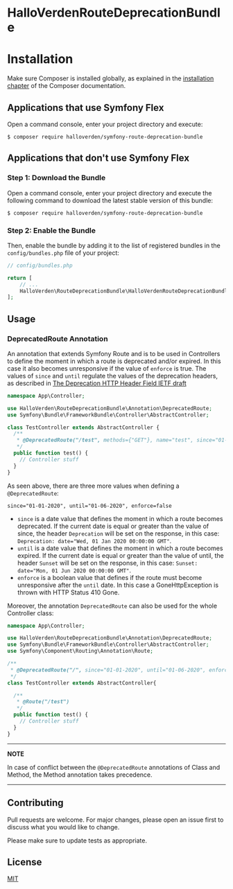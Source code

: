 HalloVerdenRouteDeprecationBundle
==============================

Installation
============

Make sure Composer is installed globally, as explained in the
[installation chapter](https://getcomposer.org/doc/00-intro.md)
of the Composer documentation.

Applications that use Symfony Flex
----------------------------------

Open a command console, enter your project directory and execute:

```console
$ composer require halloverden/symfony-route-deprecation-bundle
```

Applications that don't use Symfony Flex
----------------------------------------

### Step 1: Download the Bundle

Open a command console, enter your project directory and execute the
following command to download the latest stable version of this bundle:

```console
$ composer require halloverden/symfony-route-deprecation-bundle
```

### Step 2: Enable the Bundle

Then, enable the bundle by adding it to the list of registered bundles
in the `config/bundles.php` file of your project:

```php
// config/bundles.php

return [
    // ...
    HalloVerden\RouteDeprecationBundle\HalloVerdenRouteDeprecationBundle::class => ['all' => true],
];
```
## Usage
### DeprecatedRoute Annotation
An annotation that extends Symfony Route and is to be used in Controllers to define the moment in which a route is deprecated and/or expired. In this case it also becomes unresponsive if the value of `enforce` is true.
The values of `since` and `until` regulate the values of the deprecation headers, as described in [The Deprecation HTTP Header Field IETF draft](https://tools.ietf.org/id/draft-dalal-deprecation-header-03.html)
```php
namespace App\Controller;

use HalloVerden\RouteDeprecationBundle\Annotation\DeprecatedRoute;
use Symfony\Bundle\FrameworkBundle\Controller\AbstractController;

class TestController extends AbstractController {
  /**
   * @DeprecatedRoute("/test", methods={"GET"}, name="test", since="01-01-2020", until="01-06-2020", enforce=false)
   */
  public function test() {
    // Controller stuff
  }
}
```
As seen above, there are three more values when defining a `@DeprecatedRoute`:
```
since="01-01-2020", until="01-06-2020", enforce=false
```
- `since` is a date value that defines the moment in which a route becomes deprecated. If the current date is equal or greater than the value of since, the header `Deprecation` will be set on the response, in this case:
 `Deprecation: date="Wed, 01 Jan 2020 00:00:00 GMT"`.
- `until` is a date value that defines the moment in which a route becomes expired. If the current date is equal or greater than the value of until, the header `Sunset` will be set on the response, in this case:
  `Sunset: date="Mon, 01 Jun 2020 00:00:00 GMT"`.
- `enforce` is a boolean value that defines if the route must become unresponsive after the `until` date. In this case a GoneHttpException is thrown with HTTP Status 410 Gone.
 
Moreover, the annotation `DeprecatedRoute` can also be used for the whole Controller class:

```php
namespace App\Controller;

use HalloVerden\RouteDeprecationBundle\Annotation\DeprecatedRoute;
use Symfony\Bundle\FrameworkBundle\Controller\AbstractController;
use Symfony\Component\Routing\Annotation\Route;

/**
 * @DeprecatedRoute("/", since="01-01-2020", until="01-06-2020", enforce=true)
 */
class TestController extends AbstractController{

  /**
   * @Route("/test")
   */
  public function test() {
    // Controller stuff
  }
}
```

---
**NOTE**

In case of conflict between the `@DeprecatedRoute` annotations of Class and Method, the Method annotation takes precedence. 

---

## Contributing
Pull requests are welcome. For major changes, please open an issue first to discuss what you would like to change.

Please make sure to update tests as appropriate.

## License
[MIT](https://choosealicense.com/licenses/mit/)
